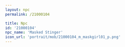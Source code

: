 ```yaml
---
layout: npc
permalink: /21000104

title: Npc
id: '21000104'
npc_name: 'Masked Stinger'
icon_url: 'portrait/mob/21000104_m_maskgirl01_p.png'
---
```


